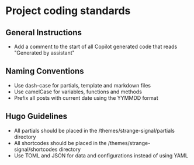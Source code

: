 # Project coding standards

## General Instructions
- Add a comment to the start of all Copilot generated code that reads "Generated by assistant"

## Naming Conventions
- Use dash-case for partials, template and markdown files
- Use camelCase for variables, functions and methods
- Prefix all posts with current date using the YYMMDD format

## Hugo Guidelines
- All partials should be placed in the /themes/strange-signal/partials directory
- All shortcodes should be placed in the /themes/strange-signal/shortcodes directory
- Use TOML and JSON for data and configurations instead of using YAML

